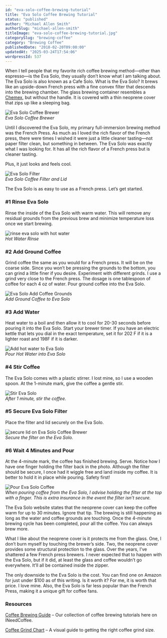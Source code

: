 ```yaml
---
id: "eva-solo-coffee-brewing-tutorial"
title: "Eva Solo Coffee Brewing Tutorial"
status: "published"
author: "Michael Allen Smith"
authorSlug: "michael-allen-smith"
titleImage: "eva-solo-coffee-brewing-tutorial.jpg"
categorySlug: "brewing-coffee"
category: "Brewing Coffee"
publishedDate: "2018-02-20T09:00:00"
updatedAt: "2025-03-24T17:54:06"
wordpressId: 537
---
```


When I tell people that my favorite rich coffee brewing method—other than espresso—is the Eva Solo, they usually don’t know what I am talking about. The Eva Solo is also known as a Cafe Solo. What is the Eva Solo? It brews like an upside-down French press with a fine convex filter that descends into the brewing chamber. The glass brewing container resembles a [Chemex](/chemex-coffee-brewing-history-and-tutorial/), but without the handle. It is covered with a thin neoprene cover that zips up like a sleeping bag.

![Eva Solo Coffee Brewer](eva-solo-1-577x650.jpg "Eva Solo Coffee Brewer")  
*Eva Solo Coffee Brewer*

Until I discovered the Eva Solo, my primary full-immersion brewing method was the French Press. As much as I loved the rich flavor of the French press, there were times I wished it were just a little cleaner tasting—not paper filter clean, but something in between. The Eva Solo was exactly what I was looking for. It has all the rich flavor of a French press but is cleaner tasting.

Plus, it just looks and feels cool.

![Eva Solo Filter](eva-solo-filter1-650x396.jpg "Eva Solo Filter")  
*Eva Solo Coffee Filter and Lid*

The Eva Solo is as easy to use as a French press. Let’s get started.

### #1 Rinse Eva Solo

Rinse the inside of the Eva Solo with warm water. This will remove any residual grounds from the previous brew and minimize temperature loss once we start brewing.

![rinse eva solo with hot water](eva-solo-pour-water1-534x650.jpg "rinse eva solo with hot water")  
*Hot Water Rinse*

### #2 Add Ground Coffee

Grind coffee the same as you would for a French press. It will be on the coarse side. Since you won’t be pressing the grounds to the bottom, you can grind a little finer if you desire. Experiment with different grinds. I use a grind very close to the French press. The dosage is one tablespoon of coffee for each 4 oz of water. Pour ground coffee into the Eva Solo.

![Eva Solo Add Coffee Grounds](eva-solo-add-coffee1-565x650.jpg "Eva Solo Add Coffee Grounds")  
*Add Ground Coffee to Eva Solo*

### #3 Add Water

Heat water to a boil and then allow it to cool for 20-30 seconds before pouring it into the Eva Solo. Start your brewer timer. If you have an electric kettle that lets you dial in the exact temperature, set it for 202 F if it is a lighter roast and 198F if it is darker.

![Add hot water to Eva Solo](eva-solo-add-hot-water-528x650.jpg "Add hot water to Eva Solo")  
*Pour Hot Water into Eva Solo*

### #4 Stir Coffee

The Eva Solo comes with a plastic stirrer. I lost mine, so I use a wooden spoon. At the 1-minute mark, give the coffee a gentle stir.

![Stir Eva Solo](eva-solo-stir-468x650.jpg "Stir Eva Solo")  
*After 1 minute, stir the coffee.*

### #5 Secure Eva Solo Filter

Place the filter and lid securely on the Eva Solo.

![secure lid on Eva Solo Coffee Brewer](eva-solo-secure-lid-452x650.jpg "secure lid on Eva Solo Coffee Brewer")  
*Secure the filter on the Eva Solo.*

### #6 Wait 4 Minutes and Pour

At the 4-minute mark, the coffee has finished brewing. Serve. Notice how I have one finger holding the filter back in the photo. Although the filter should be secure, I once had it wiggle free and land inside my coffee. It is better to hold it in place while pouring. Safety first!

![Pour Eva Solo Coffee](eva-solo-pour-650x602.jpg "Pour Eva Solo Coffee")  
*When pouring coffee from the Eva Solo, I advise holding the filter at the top with a finger. This is extra insurance in the event the filter isn’t secure.*

The Eva Solo website states that the neoprene cover can keep the coffee warm for up to 30 minutes. Ignore that tip. The brewing is still happening as long as the water and coffee grounds are touching. Once the 4-minute brewing cycle has been completed, pour all the coffee. You can always brew more.

What I like about the neoprene cover is it protects me from the glass. One, I don’t burn myself by touching the brewer’s side. Two, the neoprene cover provides some structural protection to the glass. Over the years, I’ve shattered a few French press brewers. I never expected that to happen with the Eva Solo, but if it did, at least the glass and coffee wouldn’t go everywhere. It’ll all be contained inside the zipper.

The only downside to the Eva Solo is the cost. You can find one on Amazon for just under $100 as of this writing. Is it worth it? For me, it is worth that price. I love mine. Also, the Eva Solo is far less popular than the French Press, making it a unique gift for coffee fans.

### Resources

[Coffee Brewing Guide](/coffee-brewing-guide/) – Our collection of coffee brewing tutorials here on INeedCoffee.

[Coffee Grind Chart](/coffee-grind-chart/) – A visual guide to getting the right coffee grind size.
